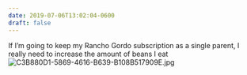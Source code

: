 ```yaml
---
date: 2019-07-06T13:02:04-0600
draft: false
---
```


If I’m going to keep my Rancho Gordo subscription as a single parent, I really need to increase the amount of beans I eat ![C3B880D1-5869-4616-B639-B108B517909E.jpg](http://ianwhitney.micro.blog/uploads/2019/790e897d50.jpg)

